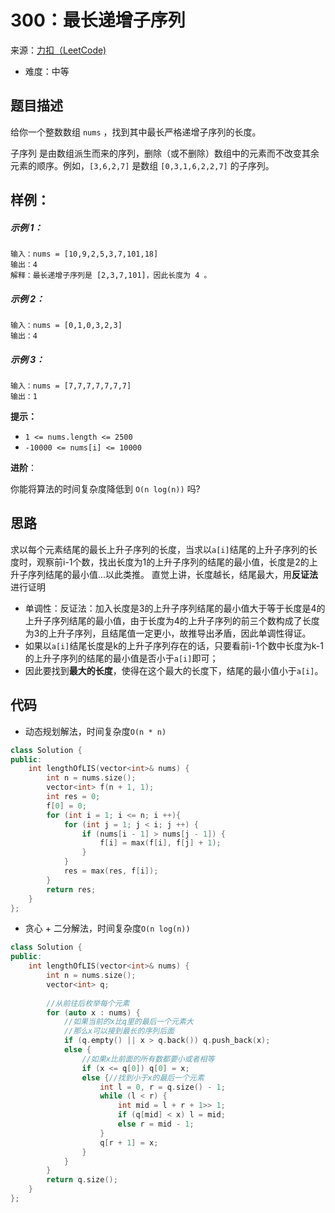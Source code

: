# 300：最长递增子序列
来源：[力扣（LeetCode)](https://leetcode.cn/problems/longest-increasing-subsequence/)

* 难度：中等

## 题目描述
给你一个整数数组 `nums` ，找到其中最长严格递增子序列的长度。

子序列 是由数组派生而来的序列，删除（或不删除）数组中的元素而不改变其余元素的顺序。例如，`[3,6,2,7]` 是数组 `[0,3,1,6,2,2,7]` 的子序列。

## 样例：
##### 示例 1：
```
输入：nums = [10,9,2,5,3,7,101,18]
输出：4
解释：最长递增子序列是 [2,3,7,101]，因此长度为 4 。
```
##### 示例 2：
```
输入：nums = [0,1,0,3,2,3]
输出：4
```
##### 示例 3：
```
输入：nums = [7,7,7,7,7,7,7]
输出：1
```

**提示：**
* `1 <= nums.length <= 2500`
* `-10000 <= nums[i] <= 10000`

**进阶**：

你能将算法的时间复杂度降低到 `O(n log(n))` 吗?
## 思路
求以每个元素结尾的最长上升子序列的长度，当求以`a[i]`结尾的上升子序列的长度时，观察前i-1个数，找出长度为1的上升子序列的结尾的最小值，长度是2的上升子序列结尾的最小值...以此类推。
直觉上讲，长度越长，结尾最大，用**反证法**进行证明
* 单调性：反证法：加入长度是3的上升子序列结尾的最小值大于等于长度是4的上升子序列结尾的最小值，由于长度为4的上升子序列的前三个数构成了长度为3的上升子序列，且结尾值一定更小，故推导出矛盾，因此单调性得证。
* 如果以`a[i]`结尾长度是k的上升子序列存在的话，只要看前i-1个数中长度为k-1的上升子序列的结尾的最小值是否小于`a[i]`即可；
* 因此要找到**最大的长度**，使得在这个最大的长度下，结尾的最小值小于`a[i]`。
## 代码
* 动态规划解法，时间复杂度`O(n * n)`
```c++
class Solution {
public:
    int lengthOfLIS(vector<int>& nums) {
        int n = nums.size();
        vector<int> f(n + 1, 1);
        int res = 0;
        f[0] = 0;
        for (int i = 1; i <= n; i ++){
            for (int j = 1; j < i; j ++) {
                if (nums[i - 1] > nums[j - 1]) {
                    f[i] = max(f[i], f[j] + 1);
                }
            }
            res = max(res, f[i]);
        }
        return res;
    }
};
```

* 贪心 + 二分解法，时间复杂度`O(n log(n))`
```c++
class Solution {
public:
    int lengthOfLIS(vector<int>& nums) {
        int n = nums.size();
        vector<int> q;
        
        //从前往后枚举每个元素
        for (auto x : nums) {
            //如果当前的x比q里的最后一个元素大
            //那么x可以接到最长的序列后面
            if (q.empty() || x > q.back()) q.push_back(x);
            else {
                //如果x比前面的所有数都要小或者相等
                if (x <= q[0]) q[0] = x;
                else {//找到小于x的最后一个元素
                    int l = 0, r = q.size() - 1;
                    while (l < r) {
                        int mid = l + r + 1>> 1;
                        if (q[mid] < x) l = mid;
                        else r = mid - 1;
                    }
                    q[r + 1] = x;
                }
            }
        }
        return q.size();
    }
};

```